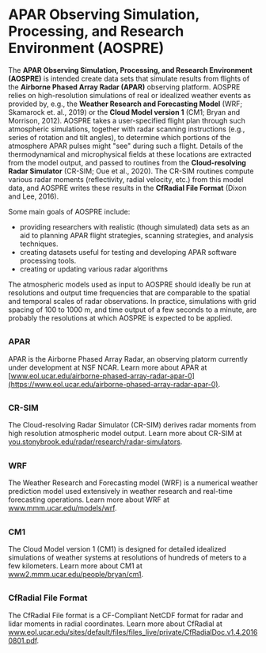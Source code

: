 # APAR Observing Simulation, Processing, and Research Environment (AOSPRE)

The <b>APAR Observing Simulation, Processing, and Research Environment (AOSPRE)</b> 
is intended create data sets that simulate results from flights of the 
<b>Airborne Phased Array Radar (APAR)</b> observing platform.  AOSPRE relies 
on high-resolution simulations of real or idealized weather events as provided 
by, e.g., the <b>Weather Research and Forecasting Model</b> (WRF; Skamarock
et. al., 2019) or the <b>Cloud Model version 1</b> (CM1; Bryan and
Morrison, 2012).  AOSPRE takes a user-specified flight plan through such
atmospheric simulations, together with radar scanning instructions
(e.g., series of rotation and tilt angles), to determine which
portions of the atmosphere APAR pulses might "see" during such a
flight.  Details of the thermodynamical and microphysical fields at
these locations are extracted from the model output, and passed to
routines from the <b>Cloud-resolving Radar Simulator</b> (CR-SIM; Oue
et al., 2020).  The CR-SIM routines compute various radar moments
(reflectivity, radial velocity, etc.) from this model data, and AOSPRE
writes these results in the <b>CfRadial File Format</b> (Dixon and
Lee, 2016).

Some main goals of AOSPRE include:
<ul>
<li>providing researchers with realistic
(though simulated) data sets as an aid to planning APAR flight
strategies, scanning strategies, and analysis techniques.</li>
<li>creating datasets
useful for testing and developing APAR software processing tools.</li>
<li>creating or updating various radar algorithms</i>
</ul>

The atmospheric models used as input to AOSPRE should ideally be run at
resolutions and output time frequencies that are comparable to the
spatial and temporal scales of radar observations.  In practice,
simulations with grid spacing of 100 to 1000 m, and time output of a
few seconds to a minute, are probably the resolutions at which AOSPRE is
expected to be applied.

## <h3>APAR</h3>

APAR is the Airborne Phased Array Radar, an observing platorm currently under development at NSF NCAR. Learn more about APAR at [www.eol.ucar.edu/airborne-phased-array-radar-apar-0](https://www.eol.ucar.edu/airborne-phased-array-radar-apar-0).

## <h3>CR-SIM</h3>

The Cloud-resolving Radar Simulator (CR-SIM) derives radar moments
from high resolution atmospheric model output.  Learn more about
CR-SIM at <a
href=https://you.stonybrook.edu/radar/research/radar-simulators>you.stonybrook.edu/radar/research/radar-simulators</a>.

<!--
The AOSPRE uses a radar simulator known as the Cloud-resolving Radar
Simulator (CR-SIM, Oue et al. 2020), which was developed by
researchers at one of NSF NCAR’s partner institutes, SUNY Stony Brook.
-->

## <h3>WRF</h3>

The Weather Research and Forecasting model (WRF) is a numerical
weather prediction model used extensively in weather research and
real-time forecasting operations.  Learn more about WRF at <a
href=https://www.mmm.ucar.edu/models/wrf>www.mmm.ucar.edu/models/wrf</a>.

## <h3>CM1</h3>

The Cloud Model version 1 (CM1) is designed for detailed idealized
simulations of weather systems at resolutions of hundreds of meters to
a few kilometers.  Learn more about CM1 at <a
href=https://www2.mmm.ucar.edu/people/bryan/cm1/>www2.mmm.ucar.edu/people/bryan/cm1</a>.

## <h3>CfRadial File Format</h3>

The CfRadial File format is a CF-Compliant NetCDF format for radar and
lidar moments in radial coordinates.  Learn more about CfRadial at <a
href=https://www.eol.ucar.edu/sites/default/files/files_live/private/CfRadialDoc.v1.4.20160801.pdf>www.eol.ucar.edu/sites/default/files/files_live/private/CfRadialDoc.v1.4.20160801.pdf</a>.



<!--
# Welcome to MkDocs

For full documentation visit [mkdocs.org](https://www.mkdocs.org).

## Commands

* `mkdocs new [dir-name]` - Create a new project.
* `mkdocs serve` - Start the live-reloading docs server.
* `mkdocs build` - Build the documentation site.
* `mkdocs -h` - Print help message and exit.

## Project layout

    mkdocs.yml    # The configuration file.
    docs/
        index.md  # The documentation homepage.
        ...       # Other markdown pages, images and other files.
-->

